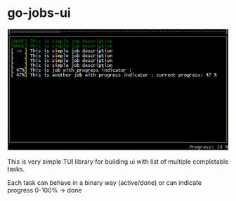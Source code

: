 # go-jobs-ui
![example screenshot](https://github.com/mic90/go-jobs-ui/blob/master/example/screenshot.png)

This is very simple TUI library for building ui with list of multiple completable tasks.

Each task can behave in a binary way (active/done) or can indicate progress 0-100% -> done 
